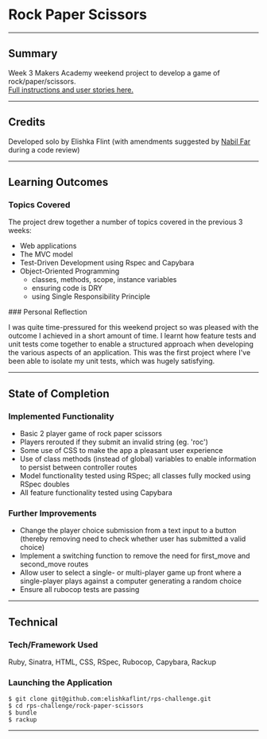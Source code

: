 # Rock Paper Scissors

___

## Summary

Week 3 Makers Academy weekend project to develop a game of rock/paper/scissors.</br>
[Full instructions and user stories here.](https://github.com/makersacademy/rps-challenge/blob/master/README.md)
___

## Credits

Developed solo by Elishka Flint (with amendments suggested by [Nabil Far](https://github.com/bilfar) during a code review)
___

## Learning Outcomes

### Topics Covered

The project drew together a number of topics covered in the previous 3 weeks:
* Web applications
* The MVC model
* Test-Driven Development using Rspec and Capybara
* Object-Oriented Programming
  - classes, methods, scope, instance variables
  - ensuring code is DRY
  - using Single Responsibility Principle

### Personal Reflection

I was quite time-pressured for this weekend project so was pleased with the outcome I achieved in a short amount of time.
I learnt how feature tests and unit tests come together to enable a structured approach when developing the various aspects of an application.
This was the first project where I've been able to isolate my unit tests, which was hugely satisfying.
___

## State of Completion

### Implemented Functionality

* Basic 2 player game of rock paper scissors
* Players rerouted if they submit an invalid string (eg. 'roc')
* Some use of CSS to make the app a pleasant user experience
* Use of class methods (instead of global) variables to enable information to persist between controller routes
* Model functionality tested using RSpec; all classes fully mocked using RSpec doubles
* All feature functionality tested using Capybara

### Further Improvements

* Change the player choice submission from a text input to a button (thereby removing need to check whether user has submitted a valid choice)
* Implement a switching function to remove the need for first_move and second_move routes
* Allow user to select a single- or multi-player game up front where a single-player plays against a computer generating a random choice
* Ensure all rubocop tests are passing
___

## Technical

### Tech/Framework Used

Ruby, Sinatra, HTML, CSS, RSpec, Rubocop, Capybara, Rackup

### Launching the Application

```
$ git clone git@github.com:elishkaflint/rps-challenge.git
$ cd rps-challenge/rock-paper-scissors
$ bundle
$ rackup
```
____
